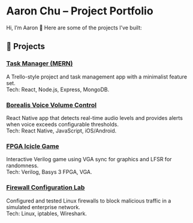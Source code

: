 # Aaron Chu – Project Portfolio

Hi, I’m Aaron 👋 Here are some of the projects I’ve built:

## 🚀 Projects

### [Task Manager (MERN)](https://github.com/AaronChu333/task-manager)
A Trello-style project and task management app with a minimalist feature set.  
Tech: React, Node.js, Express, MongoDB.

### [Borealis Voice Volume Control](https://github.com/AaronChu333/borealis-voice-volume-control)
React Native app that detects real-time audio levels and provides alerts when voice exceeds configurable thresholds.  
Tech: React Native, JavaScript, iOS/Android.

### [FPGA Icicle Game](https://github.com/AaronChu333/fpga-icicle-game)
Interactive Verilog game using VGA sync for graphics and LFSR for randomness.  
Tech: Verilog, Basys 3 FPGA, VGA.

### [Firewall Configuration Lab](https://github.com/AaronChu333/firewall-lab)
Configured and tested Linux firewalls to block malicious traffic in a simulated enterprise network.  
Tech: Linux, iptables, Wireshark.
